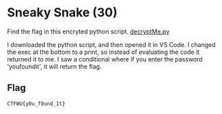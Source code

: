 # Sneaky Snake (30)

Find the flag in this encryted python script.
[decryptMe.py](ChallengeFiles/decryptMe.py)



I downloaded the python script, and then opened it in VS Code. I changed the exec at the bottom to a print, so instead of evaluating the code it returned it to me. I saw a conditional where if you enter the password 'youfoundit', it will return the flag.

## Flag
```
CTFWU{y0u_f0und_1t}
```